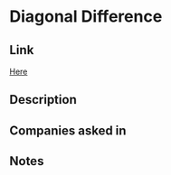 # Diagonal Difference

## Link

[Here](https://www.hackerrank.com/challenges/diagonal-difference)

## Description

## Companies asked in

## Notes